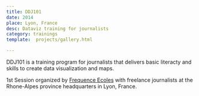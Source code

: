 ```yaml
---
title: DDJ101
date: 2014
place: Lyon, France
desc: Dataviz training for journalists
category: trainings
template:  projects/gallery.html

---
```


DDJ101 is a  training program for journalists that delivers basic literacty and  skills to create data visualization and maps. 

1st Session organized by [Frequence Ecoles](http://www.frequence-ecoles.org) with freelance journalists at the Rhone-Alpes province headquarters in Lyon, France.
